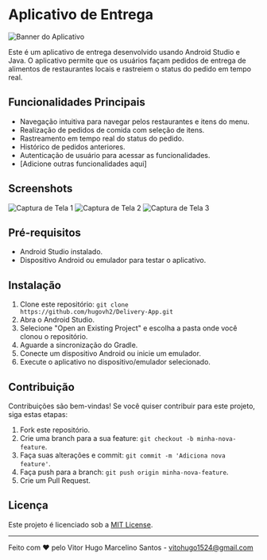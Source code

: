 # Aplicativo de Entrega

![Banner do Aplicativo](https://img.freepik.com/vetores-premium/servico-de-entrega-online-por-scooter-site-de-compras-em-um-celular-conceito-de-pedido-de-comida-banner-da-web-modelo-de-aplicativo-ilustracao_212216-378.jpg?w=2000)

Este é um aplicativo de entrega desenvolvido usando Android Studio e Java. O aplicativo permite que os usuários façam pedidos de entrega de alimentos de restaurantes locais e rastreiem o status do pedido em tempo real.

## Funcionalidades Principais

- Navegação intuitiva para navegar pelos restaurantes e itens do menu.
- Realização de pedidos de comida com seleção de itens.
- Rastreamento em tempo real do status do pedido.
- Histórico de pedidos anteriores.
- Autenticação de usuário para acessar as funcionalidades.
- [Adicione outras funcionalidades aqui]

## Screenshots

![Captura de Tela 1](screenshots/screenshot1.png)
![Captura de Tela 2](screenshots/screenshot2.png)
![Captura de Tela 3](screenshots/screenshot3.png)

## Pré-requisitos

- Android Studio instalado.
- Dispositivo Android ou emulador para testar o aplicativo.

## Instalação

1. Clone este repositório: `git clone https://github.com/hugovh2/Delivery-App.git`
2. Abra o Android Studio.
3. Selecione "Open an Existing Project" e escolha a pasta onde você clonou o repositório.
4. Aguarde a sincronização do Gradle.
5. Conecte um dispositivo Android ou inicie um emulador.
6. Execute o aplicativo no dispositivo/emulador selecionado.

## Contribuição

Contribuições são bem-vindas! Se você quiser contribuir para este projeto, siga estas etapas:

1. Fork este repositório.
2. Crie uma branch para a sua feature: `git checkout -b minha-nova-feature`.
3. Faça suas alterações e commit: `git commit -m 'Adiciona nova feature'`.
4. Faça push para a branch: `git push origin minha-nova-feature`.
5. Crie um Pull Request.

## Licença

Este projeto é licenciado sob a [MIT License](LICENSE).

---

Feito com ❤️ pelo Vitor Hugo Marcelino Santos - vitohugo1524@gmail.com

